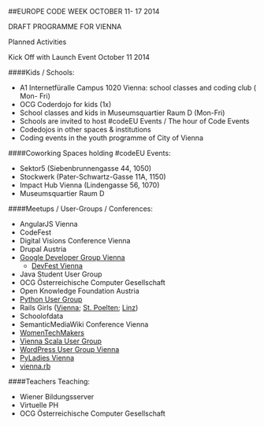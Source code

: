 ##EUROPE CODE WEEK OCTOBER 11- 17 2014

DRAFT PROGRAMME FOR VIENNA  

Planned Activities

Kick Off with Launch Event October 11 2014

####Kids / Schools:
- A1 Internetfüralle Campus 1020 Vienna: school classes and coding club ( Mon- Fri)  
- OCG Coderdojo for kids (1x)  
- School classes and kids in Museumsquartier Raum D (Mon-Fri)  
- Schools are invited to host #codeEU Events / The hour of Code Events  
- Codedojos in other spaces & institutions  
- Coding events in the youth programme of City of Vienna  

####Coworking Spaces holding #codeEU Events:  
- Sektor5 (Siebenbrunnengasse 44, 1050)  
- Stockwerk (Pater-Schwartz-Gasse 11A, 1150)  
- Impact Hub Vienna (Lindengasse 56, 1070)  
- Museumsquartier Raum D  

####Meetups / User-Groups / Conferences:
- AngularJS Vienna  
- CodeFest  
- Digital Visions Conference Vienna  
- Drupal Austria  
- [Google Developer Group Vienna](http://www.gdg-vienna.at/)  
    * [DevFest Vienna](http://www.devfest.at/)
- Java Student User Group  
- OCG Österreichische Computer Gesellschaft  
- Open Knowledge Foundation Austria  
- [Python User Group](http://www.meetup.com/PYUGAT/)
- Rails Girls ([Vienna](http://railsgirls.com/vienna); [St. Poelten](http://railsgirls.com/stpoelten); [Linz](http://railsgirls.com/linz))  
- Schoolofdata  
- SemanticMediaWiki Conference Vienna  
- [WomenTechMakers](http://womentechmakers.com/)  
- [Vienna Scala User Group](http://www.scala-vienna.org/)  
- [WordPress User Group Vienna](http://www.meetup.com/Vienna-WordPress-Meetup/)  
- [PyLadies Vienna](http://www.meetup.com/PyLadies-Vienna/)  
- [vienna.rb](http://vienna-rb.at/)  

####Teachers Teaching:
- Wiener Bildungsserver  
- Virtuelle PH  
- OCG Österreichische Computer Gesellschaft  

